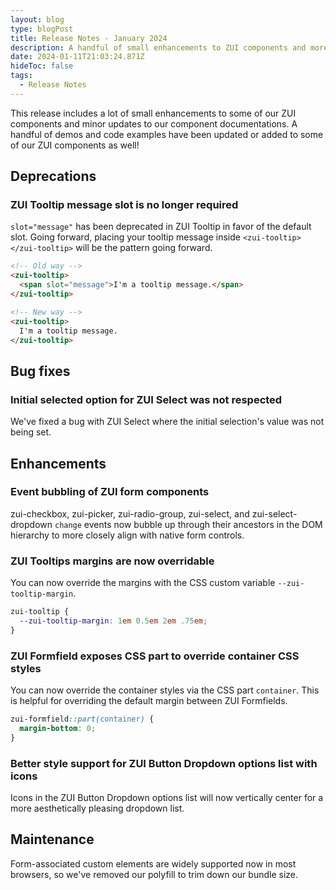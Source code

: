 ```yaml
---
layout: blog
type: blogPost
title: Release Notes - January 2024
description: A handful of small enhancements to ZUI components and more Booster demos!
date: 2024-01-11T21:03:24.871Z
hideToc: false
tags:
  - Release Notes
---
```

This release includes a lot of small enhancements to some of our ZUI components and minor updates to our component documentations. A handful of demos and code examples have been updated or added to some of our ZUI components as well!

<docs-spacer></docs-spacer>

## Deprecations

### ZUI Tooltip message slot is no longer required
`slot="message"` has been deprecated in ZUI Tooltip in favor of the default slot. Going forward, placing your tooltip message inside `<zui-tooltip></zui-tooltip>` will be the pattern going forward.

```html
<!-- Old way -->
<zui-tooltip>
  <span slot="message">I'm a tooltip message.</span>
</zui-tooltip>

<!-- New way -->
<zui-tooltip>
  I'm a tooltip message.
</zui-tooltip>
```

<docs-spacer></docs-spacer>

## Bug fixes

### Initial selected option for ZUI Select was not respected
We've fixed a bug with ZUI Select where the initial selection's value was not being set.

<docs-spacer></docs-spacer>

## Enhancements

### Event bubbling of ZUI form components
zui-checkbox, zui-picker, zui-radio-group, zui-select, and zui-select-dropdown `change` events now bubble up through their ancestors in the DOM hierarchy to more closely align with native form controls.

<docs-spacer size="small"></docs-spacer>

### ZUI Tooltips margins are now overridable
You can now override the margins with the CSS custom variable `--zui-tooltip-margin`.

```css
zui-tooltip {
  --zui-tooltip-margin: 1em 0.5em 2em .75em;
}
```

<docs-spacer size="small"></docs-spacer>

### ZUI Formfield exposes CSS part to override container CSS styles
You can now override the container styles via the CSS part `container`. This is helpful for overriding the default margin between ZUI Formfields.

```css
zui-formfield::part(container) {
  margin-bottom: 0;
}
```
<docs-spacer size="small"></docs-spacer>

### Better style support for ZUI Button Dropdown options list with icons
Icons in the ZUI Button Dropdown options list will now vertically center for a more aesthetically pleasing dropdown list.

<docs-spacer></docs-spacer>

## Maintenance
Form-associated custom elements are widely supported now in most browsers, so we've removed our polyfill to trim down our bundle size.

